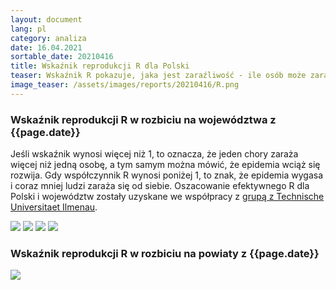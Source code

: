 ```yaml
---
layout: document
lang: pl
category: analiza
date: 16.04.2021
sortable_date: 20210416
title: Wskaźnik reprodukcji R dla Polski
teaser: Wskaźnik R pokazuje, jaka jest zaraźliwość - ile osób może zarazić jeden pacjent, w którego stwierdzono zakażenie COVID-19.
image_teaser: /assets/images/reports/20210416/R.png
---
```

    
<div class="row">
	<div class="6u 12u$(medium)">
		<h3>Wskaźnik reprodukcji R w rozbiciu na województwa z {{page.date}}</h3>
		<p>Jeśli wskaźnik wynosi więcej niż 1, to oznacza, że jeden chory zaraża więcej niż jedną osobę, a tym samym można mówić, że epidemia wciąż się rozwija.
           Gdy współczynnik R wynosi poniżej 1, to znak, że epidemia wygasa i coraz mniej ludzi zaraża się od siebie.
           Oszacowanie efektywnego R dla Polski i województw zostały uzyskane we współpracy z <a href="https://stochastik-tu-ilmenau.github.io/COVID-19/">grupą z Technische Universitaet Ilmenau</a>.
      </p>
	</div>
	<div class="12u$(medium)">
            <span class="image fit"><img src="/assets/images/reports/{{page.sortable_date}}/closeup1.png" /></span>
            <span class="image fit"><img src="/assets/images/reports/{{page.sortable_date}}/closeup2.png" /></span>
            <span class="image fit"><img src="/assets/images/reports/{{page.sortable_date}}/closeup3.png" /></span>
            <span class="image fit"><img src="/assets/images/reports/{{page.sortable_date}}/closeup4.png" /></span>
    </div>
</div>



<div class="row">
    <div class="6u 12u$(medium)">
        <h3>Wskaźnik reprodukcji R w rozbiciu na powiaty z {{page.date}}</h3>
    </div>
    <div class="12u$(medium)">
            <span class="image fit"><img src="/assets/images/reports/{{page.sortable_date}}/powiaty.png" /></span>
    </div>
</div>

